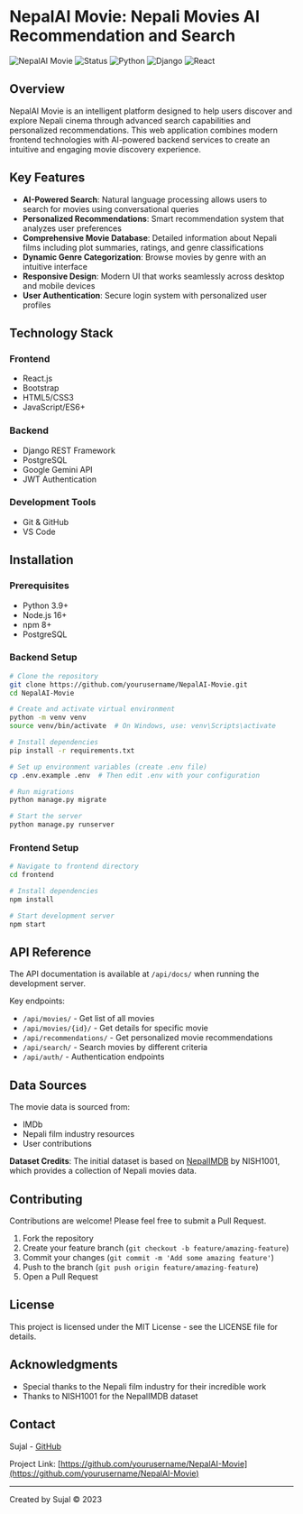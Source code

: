 # NepalAI Movie: Nepali Movies AI Recommendation and Search

![NepalAI Movie](https://img.shields.io/badge/NepalAI-Movie-blue)
![Status](https://img.shields.io/badge/Status-Development-yellow)
![Python](https://img.shields.io/badge/Python-3.9+-green)
![Django](https://img.shields.io/badge/Django-4.2+-green)
![React](https://img.shields.io/badge/React-18.0+-green)

## Overview

NepalAI Movie is an intelligent platform designed to help users discover and explore Nepali cinema through advanced search capabilities and personalized recommendations. This web application combines modern frontend technologies with AI-powered backend services to create an intuitive and engaging movie discovery experience.

## Key Features

- **AI-Powered Search**: Natural language processing allows users to search for movies using conversational queries
- **Personalized Recommendations**: Smart recommendation system that analyzes user preferences
- **Comprehensive Movie Database**: Detailed information about Nepali films including plot summaries, ratings, and genre classifications
- **Dynamic Genre Categorization**: Browse movies by genre with an intuitive interface
- **Responsive Design**: Modern UI that works seamlessly across desktop and mobile devices
- **User Authentication**: Secure login system with personalized user profiles



## Technology Stack

### Frontend
- React.js
- Bootstrap
- HTML5/CSS3
- JavaScript/ES6+

### Backend
- Django REST Framework
- PostgreSQL
- Google Gemini API
- JWT Authentication

### Development Tools
- Git & GitHub
- VS Code

## Installation

### Prerequisites
- Python 3.9+
- Node.js 16+
- npm 8+
- PostgreSQL

### Backend Setup
```bash
# Clone the repository
git clone https://github.com/yourusername/NepalAI-Movie.git
cd NepalAI-Movie

# Create and activate virtual environment
python -m venv venv
source venv/bin/activate  # On Windows, use: venv\Scripts\activate

# Install dependencies
pip install -r requirements.txt

# Set up environment variables (create .env file)
cp .env.example .env  # Then edit .env with your configuration

# Run migrations
python manage.py migrate

# Start the server
python manage.py runserver
```

### Frontend Setup
```bash
# Navigate to frontend directory
cd frontend

# Install dependencies
npm install

# Start development server
npm start
```

## API Reference

The API documentation is available at `/api/docs/` when running the development server.

Key endpoints:
- `/api/movies/` - Get list of all movies
- `/api/movies/{id}/` - Get details for specific movie
- `/api/recommendations/` - Get personalized movie recommendations
- `/api/search/` - Search movies by different criteria
- `/api/auth/` - Authentication endpoints

## Data Sources

The movie data is sourced from:
- IMDb
- Nepali film industry resources
- User contributions

**Dataset Credits**: The initial dataset is based on [NepalIMDB](https://github.com/NISH1001/nepalimdb/blob/master/README.md) by NISH1001, which provides a collection of Nepali movies data.

## Contributing

Contributions are welcome! Please feel free to submit a Pull Request.

1. Fork the repository
2. Create your feature branch (`git checkout -b feature/amazing-feature`)
3. Commit your changes (`git commit -m 'Add some amazing feature'`)
4. Push to the branch (`git push origin feature/amazing-feature`)
5. Open a Pull Request

## License

This project is licensed under the MIT License - see the LICENSE file for details.

## Acknowledgments

- Special thanks to the Nepali film industry for their incredible work
- Thanks to NISH1001 for the NepalIMDB dataset

## Contact

Sujal - [GitHub](https://github.com/yourusername)

Project Link: [https://github.com/yourusername/NepalAI-Movie](https://github.com/yourusername/NepalAI-Movie)

---

Created by Sujal © 2023
